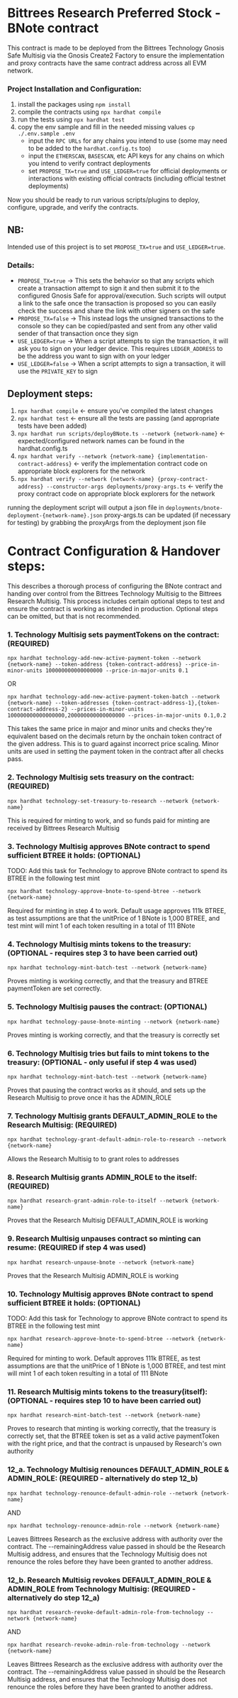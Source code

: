 # Bittrees Research Preferred Stock - BNote contract

This contract is made to be deployed from the Bittrees Technology Gnosis Safe Multisig 
via the Gnosis Create2 Factory to ensure the implementation and proxy contracts have the
same contract address across all EVM network.

### Project Installation and Configuration:
1. install the packages using `npm install`
2. compile the contracts using `npx hardhat compile`
3. run the tests using `npx hardhat test`
4. copy the env sample and fill in the needed missing values `cp ./.env.sample .env`
   - input the `RPC URLs` for any chains you intend to use (some may need to be added to the `hardhat.config.ts` too) 
   - input the `ETHERSCAN`, `BASESCAN`, etc API keys for any chains on which you intend to verify contract deployments
   - set `PROPOSE_TX=true` and `USE_LEDGER=true` for official deployments or interactions with existing official contracts (including official testnet deployments)

Now you should be ready to run various scripts/plugins to deploy, configure, upgrade, and verify the contracts.

## NB:
Intended use of this project is to set `PROPOSE_TX=true` and `USE_LEDGER=true`.

### Details:
- `PROPOSE_TX=true` -> This sets the behavior so that any scripts which create a transaction attempt to 
sign it and then submit it to the configured Gnosis Safe for approval/execution. Such scripts will output
a link to the safe once the transaction is proposed so you can easily check the success and share the link 
with other signers on the safe
- `PROPOSE_TX=false` -> This instead logs the unsigned transactions to the console so they can be copied/pasted and
sent from any other valid sender of that transaction once they sign
- `USE_LEDGER=true` -> When a script attempts to sign the transaction, it will ask you to sign on your
ledger device. This requires `LEDGER_ADDRESS` to be the address you want to sign with on your ledger
- `USE_LEDGER=false` -> When a script attempts to sign a transaction, it will use the `PRIVATE_KEY` to sign

## Deployment steps:
1. `npx hardhat compile` <- ensure you've compiled the latest changes
2. `npx hardhat test` <- ensure all the tests are passing (and appropriate tests have been added)
3. `npx hardhat run scripts/deployBNote.ts --network {network-name}` <- expected/configured network names can be found in the hardhat.config.ts
4. `npx hardhat verify --network {network-name} {implementation-contract-address}` <- verify the implementation contract code on appropriate block explorers for the network
5. `npx hardhat verify --network {network-name} {proxy-contract-address} --constructor-args deployments/proxy-args.ts` <- verify the proxy contract code on appropriate block explorers for the network

running the deployment script will output a json file in `deployments/bnote-deployment-{network-name}.json`
proxy-args.ts can be updated (if necessary for testing) by grabbing the proxyArgs from the deployment json file

# Contract Configuration & Handover steps:
This describes a thorough process of configuring the BNote contract and handing over control from the Bittrees Technology 
Multisig to the Bittrees Research Multisig. This process includes certain optional steps to test and ensure the contract
is working as intended in production. Optional steps can be omitted, but that is not recommended.

### 1. Technology Multisig sets paymentTokens on the contract: (REQUIRED)
`npx hardhat technology-add-new-active-payment-token --network {network-name} --token-address {token-contract-address} --price-in-minor-units 100000000000000000 --price-in-major-units 0.1`

OR 

`npx hardhat technology-add-new-active-payment-token-batch --network {network-name} --token-addresses {token-contract-address-1},{token-contract-address-2} --prices-in-minor-units 100000000000000000,200000000000000000 --prices-in-major-units 0.1,0.2`

This takes the same price in major and minor units and checks they're equivalent based on the decimals return by the onchain 
token contract of the given address. This is to guard against incorrect price scaling. Minor units are used in setting 
the payment token in the contract after all checks pass.

### 2. Technology Multisig sets treasury on the contract: (REQUIRED)
`npx hardhat technology-set-treasury-to-research --network {network-name}`

This is required for minting to work, and so funds paid for minting are received by Bittrees Research Multisig

### 3. Technology Multisig approves BNote contract to spend sufficient BTREE it holds: (OPTIONAL)
TODO: Add this task for Technology to approve BNote contract to spend its BTREE in the following test mint

`npx hardhat technology-approve-bnote-to-spend-btree --network {network-name}`

Required for minting in step 4 to work. Default usage approves 111k BTREE, as test assumptions are that
the unitPrice of 1 BNote is 1,000 BTREE, and test mint will mint 1 of each token resulting in a total of 111 BNote

### 4. Technology Multisig mints tokens to the treasury: (OPTIONAL - requires step 3 to have been carried out)
`npx hardhat technology-mint-batch-test --network {network-name}`

Proves minting is working correctly, and that the treasury and BTREE paymentToken are set correctly.

### 5. Technology Multisig pauses the contract: (OPTIONAL)
`npx hardhat technology-pause-bnote-minting --network {network-name}`

Proves minting is working correctly, and that the treasury is correctly set

### 6. Technology Multisig tries but fails to mint tokens to the treasury: (OPTIONAL - only useful if step 4 was used)
`npx hardhat technology-mint-batch-test --network {network-name}`

Proves that pausing the contract works as it should, and sets up the Research Multisig to prove once it has the ADMIN_ROLE

### 7. Technology Multisig grants DEFAULT_ADMIN_ROLE to the Research Multisig: (REQUIRED)  
`npx hardhat technology-grant-default-admin-role-to-research --network {network-name}`

Allows the Research Multisig to to grant roles to addresses 

### 8. Research Multisig grants ADMIN_ROLE to the itself: (REQUIRED)
`npx hardhat research-grant-admin-role-to-itself --network {network-name}`

Proves that the Research Multisig DEFAULT_ADMIN_ROLE is working

### 9. Research Multisig unpauses contract so minting can resume: (REQUIRED if step 4 was used)
`npx hardhat research-unpause-bnote --network {network-name}`

Proves that the Research Multisig ADMIN_ROLE is working

### 10. Technology Multisig approves BNote contract to spend sufficient BTREE it holds: (OPTIONAL)
TODO: Add this task for Technology to approve BNote contract to spend its BTREE in the following test mint

`npx hardhat research-approve-bnote-to-spend-btree --network {network-name}`

Required for minting to work. Default approves 111k BTREE, as test assumptions are that the unitPrice of 1 BNote is 
1,000 BTREE, and test mint will mint 1 of each token resulting in a total of 111 BNote

### 11. Research Multisig mints tokens to the treasury(itself): (OPTIONAL - requires step 10 to have been carried out)
`npx hardhat research-mint-batch-test --network {network-name}`

Proves to research that minting is working correctly, that the treasury is correctly set, 
that the BTREE token is set as a valid active paymentToken with the right price, and that the
contract is unpaused by Research's own authority

### 12_a. Technology Multisig renounces DEFAULT_ADMIN_ROLE & ADMIN_ROLE: (REQUIRED - alternatively do step 12_b)

`npx hardhat technology-renounce-default-admin-role --network {network-name}`

AND

`npx hardhat technology-renounce-admin-role --network {network-name}`

Leaves Bittrees Research as the exclusive address with authority over the contract. The --remainingAddress value
passed in should be the Research Multisig address, and ensures that the Technology Multisig does not renounce the roles
before they have been granted to another address.

### 12_b. Research Multisig revokes DEFAULT_ADMIN_ROLE & ADMIN_ROLE from Technology Multisig: (REQUIRED - alternatively do step 12_a)

`npx hardhat research-revoke-default-admin-role-from-technology --network {network-name}`

AND

`npx hardhat research-revoke-admin-role-from-technology --network {network-name}`

Leaves Bittrees Research as the exclusive address with authority over the contract. The --remainingAddress value 
passed in should be the Research Multisig address, and ensures that the Technology Multisig does not renounce the roles
before they have been granted to another address.
